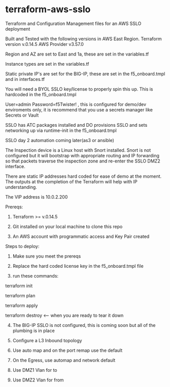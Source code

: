 # terraform-aws-sslo
Terraform and Configuration Management files for an AWS SSLO deployment 

Built and Tested with the following versions in AWS East Region.
Terraform version v.0.14.5
AWS Provider v3.57.0

Region and AZ are set to East and 1a, these are set in the variables.tf

Instance types are set in the variables.tf

Static private IP's are set for the BIG-IP, these are set in the f5_onboard.tmpl and in interfaces.tf

You will need a BYOL SSLO key/license to properly spin this up.  This is hardcoded in the f5_onboard.tmpl

User=admin Password=f5Twister! , this is configured for demo/dev enviroments only, it is recommend that you use a secrets manager like Secrets or Vault

SSLO has ATC packages installed and DO provisions SSLO and sets networking up via runtime-init in the f5_onboard.tmpl

SSLO day 2 automation coming later(as3 or ansible)

The Inspection device is a Linux host with Snort installed. Snort is not configured but it will bootstrap with appropriate routing and IP forwarding so that packets
traverse the inspection zone and re-enter the SSLO DMZ2 interface.

There are static IP addresses hard coded for ease of demo at the moment. The outputs at the completion of the Terraform will help with IP understanding.

The VIP address is 10.0.2.200



Prereqs:

1. Terraform >= v.0.14.5

2. Git installed on your local machine to clone this repo

3. An AWS account with programmatic access and Key Pair created

Steps to deploy:

1. Make sure you meet the prereqs

2. Replace the hard coded license key in the f5_onboard.tmpl file

3. run these commands:

terraform init

terraform plan

terraform apply

terraform destroy <-- when you are ready to tear it down

4. The BIG-IP SSLO is not configured, this is coming soon but all of the plumbing is in place

5. Configure a L3 Inbound topology

6. Use auto map and on the port remap use the default

7. On the Egress, use automap and network default

8. Use DMZ1 Vlan for to

9. Use DMZ2 Vlan for from

 



